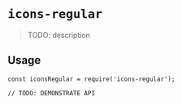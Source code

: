 # `icons-regular`

> TODO: description

## Usage

```
const iconsRegular = require('icons-regular');

// TODO: DEMONSTRATE API
```
